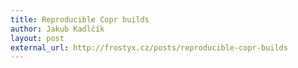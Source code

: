 ```yaml
---
title: Reproducible Copr builds
author: Jakub Kadlčík
layout: post
external_url: http://frostyx.cz/posts/reproducible-copr-builds
---
```

